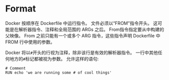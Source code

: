 # Format

Docker 按顺序在 Dockerfile 中运行指令。 文件必须以“FROM”指令开头。 这可能是在解析器指令、注释和全局范围的 ARGs 之后。 From指令指定要从中构建的父映像。 From 之前只能有一个或多个 ARG 指令，这些指令声明 Dockerfile 中 FROM 行中使用的参数。

Docker 将以`#`开头的行视为注释，除非该行是有效的解析器指令。 一行中其他任何地方的`#`标记都被视为参数。 允许这样的语句:

```text
# Comment
RUN echo 'we are running some # of cool things'
```

